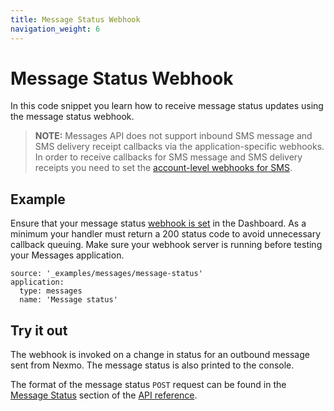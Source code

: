 ```yaml
---
title: Message Status Webhook
navigation_weight: 6
---
```


# Message Status Webhook

In this code snippet you learn how to receive message status updates using the message status webhook.

> **NOTE:** Messages API does not support inbound SMS message and SMS delivery receipt callbacks via the application-specific webhooks. In order to receive callbacks for SMS message and SMS delivery receipts you need to set the [account-level webhooks for SMS](https://dashboard.nexmo.com/settings).

## Example

Ensure that your message status [webhook is set](/messages/code-snippets/configure-webhooks) in the Dashboard. As a minimum your handler must return a 200 status code to avoid unnecessary callback queuing. Make sure your webhook server is running before testing your Messages application.

```code_snippets
source: '_examples/messages/message-status'
application:
  type: messages
  name: 'Message status'
```

## Try it out

The webhook is invoked on a change in status for an outbound message sent from Nexmo. The message status is also printed to the console.

The format of the message status `POST` request can be found in the [Message Status](https://developer.nexmo.com/api/messages-olympus#message-status) section of the [API reference](https://developer.nexmo.com/api/messages-olympus#overview).
